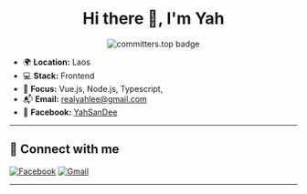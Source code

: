 <h1 align="center">Hi there 👋, I'm Yah</h1>
<p align="center">
  <img src="https://user-badge.committers.top/laos_private/realyah.svg" alt="committers.top badge"/>
</p>

- 🌍  **Location:** Laos  
- 💻  **Stack:** Frontend
- 🚀  **Focus:** Vue.js, Node.js, Typescript,
- 📬  **Email:** realyahlee@gmail.com  
- 📱  **Facebook:** [YahSanDee](https://facebook.com/YahSanDee)

---

## 🔗 Connect with me

[![Facebook](https://img.shields.io/badge/Facebook-1877F2?style=flat&logo=facebook&logoColor=white)](https://facebook.com/YahSanDee)
[![Gmail](https://img.shields.io/badge/Gmail-D14836?style=flat&logo=gmail&logoColor=white)](mailto:realyahlee@gmail.com)

---
